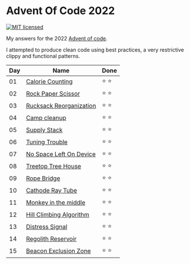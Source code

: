 # Advent Of Code 2022

[![MIT licensed](https://img.shields.io/badge/license-MIT-blue.svg)](./LICENSE)

My answers for the 2022 [Advent of code](https://adventofcode.com/2022).

I attempted to produce clean code using best practices, a very restrictive clippy and functional patterns.

| Day | Name | Done |
|-----|------|------|
| 01 | [Calorie Counting](day_01/src/main.rs)| ⭐ ⭐ |
| 02 | [Rock Paper Scissor](day_02/src/main.rs)| ⭐ ⭐ |
| 03 | [Rucksack Reorganization](day_03/src/main.rs)| ⭐ ⭐ |
| 04 | [Camp cleanup](day_04/src/main.rs)| ⭐ ⭐ |
| 05 | [Supply Stack](day_05/src/main.rs)| ⭐ ⭐ |
| 06 | [Tuning Trouble](day_06/src/main.rs)| ⭐ ⭐ |
| 07 | [No Space Left On Device](day_07/src/main.rs)| ⭐ ⭐ |
| 08 | [Treetop Tree House](day_08/src/main.rs)| ⭐ ⭐ |
| 09 | [Rope Bridge](day_09/src/main.rs)| ⭐ ⭐ |
| 10 | [Cathode Ray Tube](day_10/src/main.rs)| ⭐ ⭐ |
| 11 | [Monkey in the middle](day_11/src/main.rs)| ⭐ ⭐ |
| 12 | [Hill Climbing Algorithm](day_12/src/main.rs)| ⭐ ⭐ |
| 13 | [Distress Signal](day_13/src/main.rs)| ⭐ ⭐ |
| 14 | [Regolith Reservoir](day_14/src/main.rs)| ⭐ ⭐ |
| 15 | [Beacon Exclusion Zone](day_15/src/main.rs)| ⭐ ⭐ |
